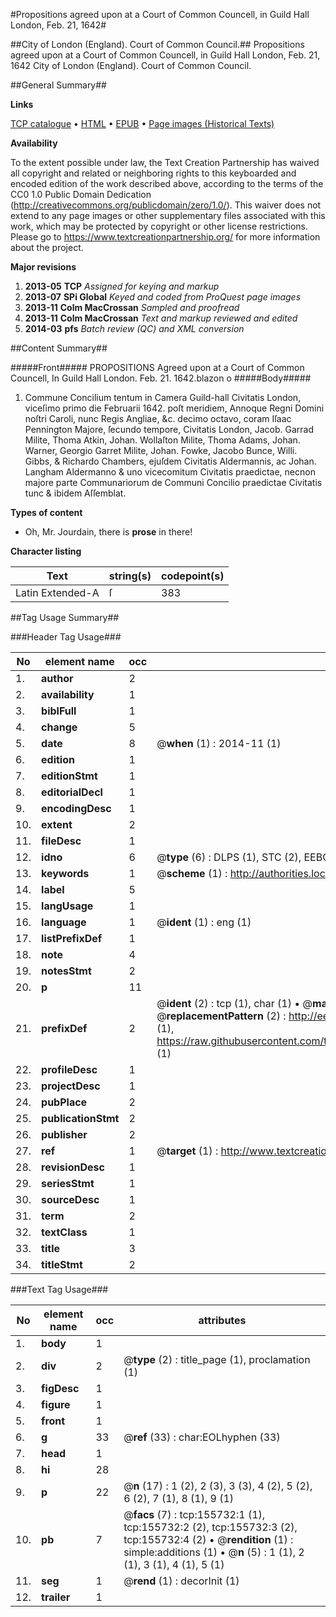 #Propositions agreed upon at a Court of Common Councell, in Guild Hall London, Feb. 21, 1642#

##City of London (England). Court of Common Council.##
Propositions agreed upon at a Court of Common Councell, in Guild Hall London, Feb. 21, 1642
City of London (England). Court of Common Council.

##General Summary##

**Links**

[TCP catalogue](http://www.ota.ox.ac.uk/tcp/)  • 
[HTML](http://tei.it.ox.ac.uk/tcp/Texts-HTML/free/A91/A91096.html)  • 
[EPUB](http://tei.it.ox.ac.uk/tcp/Texts-EPUB/free/A91/A91096.epub) • 
[Page images (Historical Texts)](https://historicaltexts.jisc.ac.uk/eebo-50290039e)

**Availability**

To the extent possible under law, the Text Creation Partnership has waived all copyright and related or neighboring rights to this keyboarded and encoded edition of the work described above, according to the terms of the CC0 1.0 Public Domain Dedication (http://creativecommons.org/publicdomain/zero/1.0/). This waiver does not extend to any page images or other supplementary files associated with this work, which may be protected by copyright or other license restrictions. Please go to https://www.textcreationpartnership.org/ for more information about the project.

**Major revisions**

1. __2013-05__ __TCP__ *Assigned for keying and markup*
1. __2013-07__ __SPi Global__ *Keyed and coded from ProQuest page images*
1. __2013-11__ __Colm MacCrossan__ *Sampled and proofread*
1. __2013-11__ __Colm MacCrossan__ *Text and markup reviewed and edited*
1. __2014-03__ __pfs__ *Batch review (QC) and XML conversion*

##Content Summary##

#####Front#####
PROPOSITIONS Agreed upon at a Court of Common Councell, In Guild Hall London. Feb. 21. 1642.blazon o
#####Body#####

1. Commune Concilium tentum in Camera Guild-hall Civitatis London, viceſimo primo die Februarii 1642. poſt meridiem, Annoque Regni Domini noſtri Caroli, nunc Regis Angliae, &c. decimo octavo, coram Iſaac Pennington Majore, ſecundo tempore, Civitatis London, Jacob. Garrad Milite, Thoma Atkin, Johan. Wollaſton Milite, Thoma Adams, Johan. Warner, Georgio Garret Milite, Johan. Fowke, Jacobo Bunce, Willi. Gibbs, & Richardo Chambers, ejuſdem Civitatis Aldermannis, ac Johan. Langham Aldermanno & uno vicecomitum Civitatis praedictae, necnon majore parte Communariorum de Communi Concilio praedictae Civitatis tunc & ibidem Aſſemblat.

**Types of content**

  * Oh, Mr. Jourdain, there is **prose** in there!

**Character listing**


|Text|string(s)|codepoint(s)|
|---|---|---|
|Latin Extended-A|ſ|383|

##Tag Usage Summary##

###Header Tag Usage###

|No|element name|occ|attributes|
|---|---|---|---|
|1.|__author__|2||
|2.|__availability__|1||
|3.|__biblFull__|1||
|4.|__change__|5||
|5.|__date__|8| @__when__ (1) : 2014-11 (1)|
|6.|__edition__|1||
|7.|__editionStmt__|1||
|8.|__editorialDecl__|1||
|9.|__encodingDesc__|1||
|10.|__extent__|2||
|11.|__fileDesc__|1||
|12.|__idno__|6| @__type__ (6) : DLPS (1), STC (2), EEBO-CITATION (1), OCLC (1), VID (1)|
|13.|__keywords__|1| @__scheme__ (1) : http://authorities.loc.gov/ (1)|
|14.|__label__|5||
|15.|__langUsage__|1||
|16.|__language__|1| @__ident__ (1) : eng (1)|
|17.|__listPrefixDef__|1||
|18.|__note__|4||
|19.|__notesStmt__|2||
|20.|__p__|11||
|21.|__prefixDef__|2| @__ident__ (2) : tcp (1), char (1)  •  @__matchPattern__ (2) : ([0-9\-]+):([0-9IVX]+) (1), (.+) (1)  •  @__replacementPattern__ (2) : http://eebo.chadwyck.com/downloadtiff?vid=$1&page=$2 (1), https://raw.githubusercontent.com/textcreationpartnership/Texts/master/tcpchars.xml#$1 (1)|
|22.|__profileDesc__|1||
|23.|__projectDesc__|1||
|24.|__pubPlace__|2||
|25.|__publicationStmt__|2||
|26.|__publisher__|2||
|27.|__ref__|1| @__target__ (1) : http://www.textcreationpartnership.org/docs/. (1)|
|28.|__revisionDesc__|1||
|29.|__seriesStmt__|1||
|30.|__sourceDesc__|1||
|31.|__term__|2||
|32.|__textClass__|1||
|33.|__title__|3||
|34.|__titleStmt__|2||


###Text Tag Usage###

|No|element name|occ|attributes|
|---|---|---|---|
|1.|__body__|1||
|2.|__div__|2| @__type__ (2) : title_page (1), proclamation (1)|
|3.|__figDesc__|1||
|4.|__figure__|1||
|5.|__front__|1||
|6.|__g__|33| @__ref__ (33) : char:EOLhyphen (33)|
|7.|__head__|1||
|8.|__hi__|28||
|9.|__p__|22| @__n__ (17) : 1 (2), 2 (3), 3 (3), 4 (2), 5 (2), 6 (2), 7 (1), 8 (1), 9 (1)|
|10.|__pb__|7| @__facs__ (7) : tcp:155732:1 (1), tcp:155732:2 (2), tcp:155732:3 (2), tcp:155732:4 (2)  •  @__rendition__ (1) : simple:additions (1)  •  @__n__ (5) : 1 (1), 2 (1), 3 (1), 4 (1), 5 (1)|
|11.|__seg__|1| @__rend__ (1) : decorInit (1)|
|12.|__trailer__|1||
